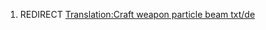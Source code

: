 1.  REDIRECT [Translation:Craft weapon particle beam
    txt/de](Translation:Craft_weapon_particle_beam_txt/de "wikilink")